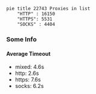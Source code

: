 
```mermaid
pie title 22743 Proxies in list
    "HTTP" : 16150
    "HTTPS": 5531
    "SOCKS" : 4404
```

### Some Info
#### Average Timeout

- mixed: 4.6s
- http: 2.6s
- https: 7.6s
- socks: 6.2s